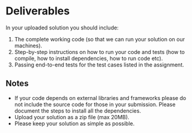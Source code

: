 # Deliverables

In your uploaded solution you should include:

1. The complete working code (so that we can run your solution on our machines).
2. Step-by-step instructions on how to run your code and tests (how to compile, how to install dependencies, how to run code etc). 
3. Passing end-to-end tests for the test cases listed in the assignment.

## Notes

- If your code depends on external libraries and frameworks please do not include the source code for those in your submission. Please document the steps to install all the dependencies.
- Upload your solution as a zip file (max 20MB).
- Please keep your solution as simple as possible.